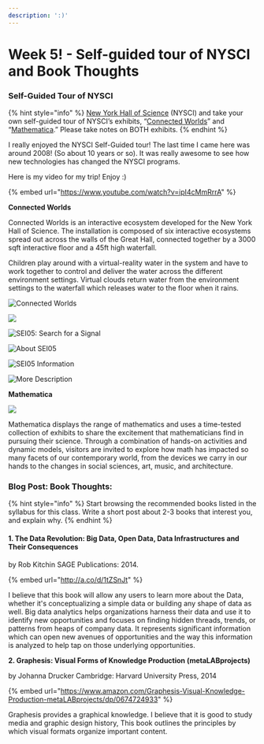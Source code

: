 ```yaml
---
description: ':)'
---
```


# Week 5! - Self-guided tour of NYSCI and Book Thoughts

###  Self-Guided Tour of NYSCI

{% hint style="info" %}
 [New York Hall of Science](http://nysci.org/location/) \(NYSCI\) and take your own self-guided tour of NYSCI’s exhibits, “[Connected Worlds](http://nysci.org/connected-worlds/)” and “[Mathematica](http://nysci.org/mathematica/).” Please take notes on BOTH exhibits.
{% endhint %}

I really enjoyed the NYSCI Self-Guided tour! The last time I came here was around 2008! \(So about 10 years or so\). It was really awesome to see how new technologies has changed the NYSCI programs.

Here is my video for my trip! Enjoy :\)

{% embed url="https://www.youtube.com/watch?v=ipI4cMmRrrA" %}

**Connected Worlds**

Connected Worlds is an interactive ecosystem developed for the New York Hall of Science. The installation is composed of six interactive ecosystems spread out across the walls of the Great Hall, connected together by a 3000 sqft interactive floor and a 45ft high waterfall.

Children play around with a virtual-reality water in the system and have to work together to control and deliver the water across the different environment settings. Virtual clouds return water from the environment settings to the waterfall which releases water to the floor when it rains.

![Connected Worlds](../.gitbook/assets/image%20%2811%29.png)

![](../.gitbook/assets/img_4869.JPG)

![SEI05: Search for a Signal](../.gitbook/assets/img_4892.JPG)

![About SEI05](../.gitbook/assets/img_4907.JPG)

![SEI05 Information](../.gitbook/assets/img_4908.JPG)

![More Description](../.gitbook/assets/img_4909.JPG)



**Mathematica**

![](../.gitbook/assets/img_4905.JPG)

Mathematica displays the range of mathematics and uses a time-tested collection of exhibits to share the excitement that mathematicians find in pursuing their science. Through a combination of hands-on activities and dynamic models, visitors are invited to explore how math has impacted so many facets of our contemporary world, from the devices we carry in our hands to the changes in social sciences, art, music, and architecture.  


### Blog Post: Book Thoughts:

{% hint style="info" %}
Start browsing the recommended books listed in the syllabus for this class. Write a short post about 2-3 books that interest you, and explain why.
{% endhint %}

#### 1. The Data Revolution: Big Data, Open Data, Data Infrastructures and Their Consequences

by Rob Kitchin  SAGE Publications: 2014.

{% embed url="http://a.co/d/1tZSnJt" %}

I believe that this book will allow any users to learn more about the Data, whether it's conceptualizing a simple data or building any shape of data as well. Big data analytics helps organizations harness their data and use it to identify new opportunities and focuses on finding hidden threads, trends, or patterns from heaps of company data. It represents significant information which can open new avenues of opportunities and the way this information is analyzed to help tap on those underlying opportunities. 

**2. Graphesis: Visual Forms of Knowledge Production \(metaLABprojects\)** 

by Johanna Drucker  Cambridge: Harvard University Press, 2014 

{% embed url="https://www.amazon.com/Graphesis-Visual-Knowledge-Production-metaLABprojects/dp/0674724933" %}

Graphesis provides a graphical knowledge. I believe that it is good to study media and graphic design history, This book outlines the principles by which visual formats organize important content.  




